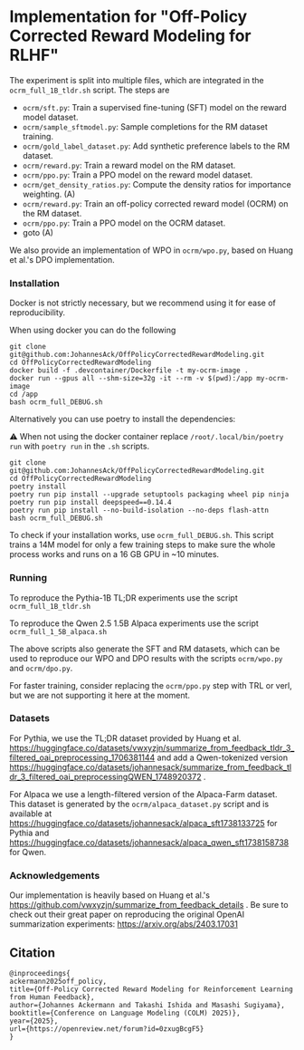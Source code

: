 # Implementation for "Off-Policy Corrected Reward Modeling for RLHF"


The experiment is split into multiple files, which are integrated in the `ocrm_full_1B_tldr.sh` script.
The steps are
 * `ocrm/sft.py`: Train a supervised fine-tuning (SFT) model on the reward model dataset.
 * `ocrm/sample_sftmodel.py`: Sample completions for the RM dataset training.
 * `ocrm/gold_label_dataset.py`: Add synthetic preference labels to the RM dataset.
 * `ocrm/reward.py`: Train a reward model on the RM dataset.
 * `ocrm/ppo.py`: Train a PPO model on the reward model dataset.
 * `ocrm/get_density_ratios.py`: Compute the density ratios for importance weighting.  (A)
 * `ocrm/reward.py`: Train an off-policy corrected reward model (OCRM) on the RM dataset.
 * `ocrm/ppo.py`: Train a PPO model on the OCRM dataset.
 * goto (A)

We also provide an implementation of WPO in `ocrm/wpo.py`, based on Huang et al.'s DPO implementation.

### Installation

Docker is not strictly necessary, but we recommend using it for ease of reproducibility.

When using docker you can do the following

```
git clone git@github.com:JohannesAck/OffPolicyCorrectedRewardModeling.git
cd OffPolicyCorrectedRewardModeling
docker build -f .devcontainer/Dockerfile -t my-ocrm-image .
docker run --gpus all --shm-size=32g -it --rm -v $(pwd):/app my-ocrm-image
cd /app
bash ocrm_full_DEBUG.sh
```

Alternatively you can use poetry to install the dependencies:

⚠️ When not using the docker container replace `/root/.local/bin/poetry run` with `poetry run` in the `.sh` scripts.

```
git clone git@github.com:JohannesAck/OffPolicyCorrectedRewardModeling.git
cd OffPolicyCorrectedRewardModeling
poetry install
poetry run pip install --upgrade setuptools packaging wheel pip ninja
poetry run pip install deepspeed==0.14.4
poetry run pip install --no-build-isolation --no-deps flash-attn
bash ocrm_full_DEBUG.sh
```

To check if your installation works, use `ocrm_full_DEBUG.sh`.
This script trains a 14M model for only a few training steps to make sure the whole process works and runs on a 16 GB GPU in ~10 minutes.

### Running
To reproduce the Pythia-1B TL;DR experiments use the script `ocrm_full_1B_tldr.sh`

To reproduce the Qwen 2.5 1.5B Alpaca experiments use the script `ocrm_full_1_5B_alpaca.sh`

The above scripts also generate the SFT and RM datasets, which can be used to reproduce our WPO and DPO results with the scripts `ocrm/wpo.py` and `ocrm/dpo.py`.


For faster training, consider replacing the `ocrm/ppo.py` step with TRL or verl, but we are not supporting it here at the moment.

### Datasets
For Pythia, we use the TL;DR dataset provided by Huang et al. https://huggingface.co/datasets/vwxyzjn/summarize_from_feedback_tldr_3_filtered_oai_preprocessing_1706381144  and add a Qwen-tokenized version https://huggingface.co/datasets/johannesack/summarize_from_feedback_tldr_3_filtered_oai_preprocessingQWEN_1748920372 .

For Alpaca we use a length-filtered version of the Alpaca-Farm dataset.
This dataset is generated by the `ocrm/alpaca_dataset.py` script and is available at https://huggingface.co/datasets/johannesack/alpaca_sft1738133725 for Pythia and https://huggingface.co/datasets/johannesack/alpaca_qwen_sft1738158738 for Qwen.


### Acknowledgements
Our implementation is heavily based on Huang et al.'s https://github.com/vwxyzjn/summarize_from_feedback_details . Be sure to check out their great paper on reproducing the original OpenAI summarization experiments: https://arxiv.org/abs/2403.17031

## Citation
```
@inproceedings{
ackermann2025off_policy,
title={Off-Policy Corrected Reward Modeling for Reinforcement Learning from Human Feedback},
author={Johannes Ackermann and Takashi Ishida and Masashi Sugiyama},
booktitle={Conference on Language Modeling (COLM) 2025)},
year={2025},
url={https://openreview.net/forum?id=0zxugBcgF5}
}
```